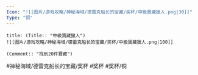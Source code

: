 ```yaml
---
Icon: "![[图片/游戏攻略/神秘海域/德雷克船长的宝藏/奖杯/中級寶藏獵人.png|30]]"
Type: "铜"
---
```

```ad-common-bronze-trophy
title: (Title:: "中級寶藏獵人")
![[图片/游戏攻略/神秘海域/德雷克船长的宝藏/奖杯/中級寶藏獵人.png|100]]

(Comment:: "找到20件寶藏")
```

#神秘海域/德雷克船长的宝藏/奖杯 #奖杯 #奖杯/铜
